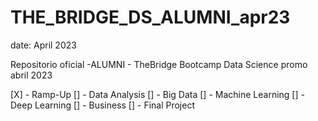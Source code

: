 # THE_BRIDGE_DS_ALUMNI_apr23

date: April 2023

Repositorio oficial -ALUMNI - TheBridge Bootcamp Data Science promo abril 2023

[X] - Ramp-Up 
[] - Data Analysis
[] - Big Data
[] - Machine Learning
[] - Deep Learning
[] - Business
[] - Final Project 
